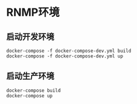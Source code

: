 # RNMP环境
## 启动开发环境
```
docker-compose -f docker-compose-dev.yml build
docker-compose -f docker-compose-dev.yml up
```
## 启动生产环境
```
docker-compose build
docker-compose up
```